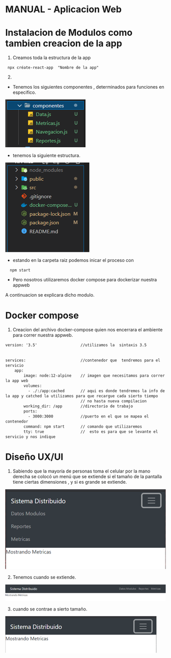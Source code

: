 
# MANUAL - Aplicacion Web 


# Instalacion de Modulos como tambien creacion de la app


1. Creamos toda la estructura de la app 

```
 npx créate-react-app  "Nombre de la app"
```

2. 




* Tenemos los siguientes componentes , determinados para funciones en especifico.

![This is a alt text.](/Rabbitmq/Manuales/Imagenes/comp1.png "This is a sample image.")


* tenemos la siguiente estructura.

![This is a alt text.](/Rabbitmq/Manuales/Imagenes/comp2.png "This is a sample image.")


* estando en la carpeta raiz podemos inicar el proceso con 


```
  npm start

```


* Pero nosotros utilizaremos docker compose para dockerizar nuestra appweb

A continuacion se explicara dicho modulo.




# Docker compose 

1. Creacion del archivo docker-compose quien nos encerrara el ambiente para correr nuestra appweb.

```
version: '3.5'                   //utilizamos la  sintaxis 3.5 


services:                        //contenedor que  tendremos para el servicio 
    app:
        image: node:12-alpine    // imagen que necesitamos para correr  la app web
        volumes: 
          - ./:/app:cached       // aqui es donde tendremos la info de la app y catched la utilizamos para que recargue cada sierto tiempo 
                                 // no hasta nueva compilacion 
        working_dir: /app        //directorio de trabajo 
        ports: 
          - 3000:3000            //puerto en el que se mapea el contenedor 
        command: npm start       // comando que utilizaremos 
        tty: true                //  esto es para que se levante el servicio y nos indique 

```



# Diseño UX/UI

1. Sabiendo que la mayoría de personas toma el celular por la mano derecha se colocó un menú  que se extiende si el tamaño de la pantalla tiene ciertas dimensiones , y si es grande se extiende.

![This is a alt text.](/Rabbitmq/Manuales/Imagenes/u1.png "This is a sample image.")

2. Tenemos cuando se extiende.

![This is a alt text.](/Rabbitmq/Manuales/Imagenes/u2.png "This is a sample image.")


3. cuando se contrae a sierto tamaño.


![This is a alt text.](/Rabbitmq/Manuales/Imagenes/u3.png "This is a sample image.")